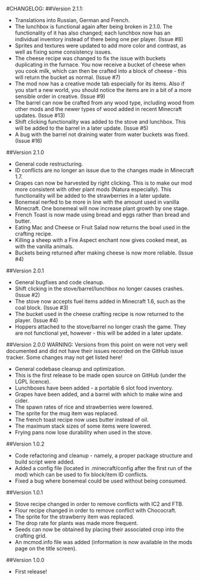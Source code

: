 #CHANGELOG:
##Version 2.1.1:

* Translations into Russian, German and French.
* The lunchbox is functional again after being broken in 2.1.0. The functionality of it has also changed; each lunchbox now has an individual inventory instead of there being one per player. (Issue #8)
* Sprites and textures were updated to add more color and contrast, as well as fixing some consistency issues.
* The cheese recipe was changed to fix the issue with buckets duplicating in the furnace. You now receive a bucket of cheese when you cook milk, which can then be crafted into a block of cheese - this will return the bucket as normal. (Issue #7)
* The mod now has a creative mode tab especially for its items. Also if you start a new world, you should notice the items are in a bit of a more sensible order in creative. (Issue #9)
* The barrel can now be crafted from any wood type, including wood from other mods and the newer types of wood added in recent Minecraft updates. (Issue #13)
* Shift clicking functionality was added to the stove and lunchbox. This will be added to the barrel in a later update. (Issue #5)
* A bug with the barrel not draining water from water buckets was fixed. (Issue #16)

##Version 2.1.0

* General code restructuring.
* ID conflicts are no longer an issue due to the changes made in Minecraft 1.7.
* Grapes can now be harvested by right clicking. This is to make our mod more consistent with other plant mods (Natura especially). This functionality will be added to the strawberries in a later update.
* Bonemeal nerfed to be more in line with the amount used in vanilla Minecraft. One bonemeal will now increase plant growth by one stage.
* French Toast is now made using bread and eggs rather than bread and butter.
* Eating Mac and Cheese or Fruit Salad now returns the bowl used in the crafting recipe.
* Killing a sheep with a Fire Aspect enchant now gives cooked meat, as with the vanilla animals.
* Buckets being returned after making cheese is now more reliable. (Issue #4)

##Version 2.0.1
* General bugfixes and code cleanup.
* Shift clicking in the stove/barrel/lunchbox no longer causes crashes. (Issue #2)
* The stove now accepts fuel items added in Minecraft 1.6, such as the coal block. (Issue #3)
* The bucket used in the cheese crafting recipe is now returned to the player. (Issue #4)
* Hoppers attached to the stove/barrel no longer crash the game. They are not functional yet, however - this will be added in a later update.

##Version 2.0.0
WARNING: Versions from this point on were not very well documented and did not have their issues recorded on the GitHub issue tracker. Some changes may not get listed here!
* General codebase cleanup and optimization.
* This is the first release to be made open source on GitHub (under the LGPL licence).
* Lunchboxes have been added - a portable 6 slot food inventory.
* Grapes have been added, and a barrel with which to make wine and cider.
* The spawn rates of rice and strawberries were lowered.
* The sprite for the mug item was replaced.
* The french toast recipe now uses butter instead of oil.
* The maximum stack sizes of some items were lowered.
* Frying pans now lose durability when used in the stove.

##Version 1.0.2
* Code refactoring and cleanup - namely, a proper package structure and build script were added.
* Added a config file (located in .minecraft/config after the first run of the mod) which can be used to fix block/item ID conflicts.
* Fixed a bug where bonemeal could be used without being consumed.

##Version 1.0.1
* Stove recipe changed in order to remove conflicts with IC2 and FTB.
* Flour recipe changed in order to remove conflict with Chococraft.
* The sprite for the strawberry item was replaced.
* The drop rate for plants was made more frequent.
* Seeds can now be obtained by placing their associated crop into the crafting grid.
* An mcmod.info file was added (information is now available in the mods page on the title screen).

##Version 1.0.0
* First release!